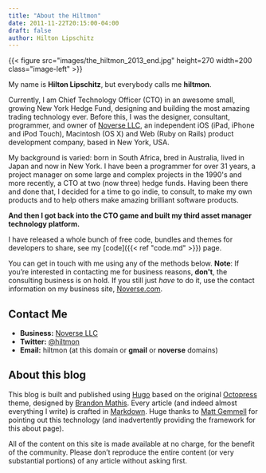 ```yaml
---
title: "About the Hiltmon"
date: 2011-11-22T20:15:00-04:00
draft: false
author: Hilton Lipschitz
---
```


{{< figure src="images/the_hiltmon_2013_end.jpg" height=270 width=200 class="image-left" >}}

My name is **Hilton Lipschitz**, but everybody calls me **hiltmon**.

Currently, I am Chief Technology Officer (CTO) in an awesome small, growing New York Hedge Fund, designing and building the most amazing trading technology ever. Before this, I was the designer, consultant,  programmer, and owner of [Noverse LLC](http://www.noverse.com), an independent iOS (iPad, iPhone and iPod Touch), Macintosh (OS X) and Web (Ruby on Rails) product development company, based in New York, USA.

My background is varied: born in South Africa, bred in Australia, lived in Japan and now in New York.  I have been a programmer for over 31 years, a project manager on some large and complex projects in the 1990's and more recently, a CTO at two (now three) hedge funds.  Having been there and done that, I decided for a time to go indie, to consult, to make my own products and to help others make amazing brilliant software products.

**And then I got back into the CTO game and built my third asset manager technology platform.**

I have released a whole bunch of free code, bundles and themes for developers to share, see my [code]({{< ref "code.md" >}}) page.

You can get in touch with me using any of the methods below.<span class="light"> **Note**: If you’re interested in contacting me for business reasons, **don't**, the consulting business is on hold. If you still just *have* to do it, use the contact information on my business site, [Noverse.com](http://www.noverse.com).</span>

## Contact Me

* **Business:** [Noverse LLC](http://www.noverse.com)
* **Twitter:** [@hiltmon](https://twitter.com/hiltmon)
* **Email:** hiltmon (at this domain or **gmail** or **noverse** domains)

## About this blog

This blog is built and published using [Hugo](https://gohugo.io/) based on the original [Octopress](http://octopress.org) theme, designed by [Brandon Mathis](http://brandonmathis.com). Every article (and indeed almost everything I write) is crafted in [Markdown](http://daringfireball.net/projects/markdown/). Huge thanks to [Matt Gemmell](http://mattgemmell.com) for pointing out this technology (and inadvertently providing the framework for this about page).

All of the content on this site is made available at no charge, for the benefit of the community. Please don’t reproduce the entire content (or very substantial portions) of any article without asking first.
